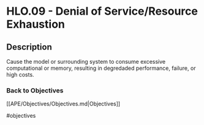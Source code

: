 # HLO.09 - Denial of Service/Resource Exhaustion
## Description
Cause the model or surrounding system to consume excessive computational or memory, resulting in degredaded performance, failure, or high costs.
### Back to Objectives
[[APE/Objectives/Objectives.md|Objectives]]

#objectives
